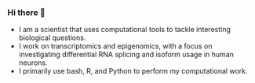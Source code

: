 ### Hi there 👋

- I am a scientist that uses computational tools to tackle interesting biological questions.
- I work on transcriptomics and epigenomics, with a focus on investigating differential RNA splicing and isoform usage in human neurons.
- I primarily use bash, R, and Python to perform my computational work.
